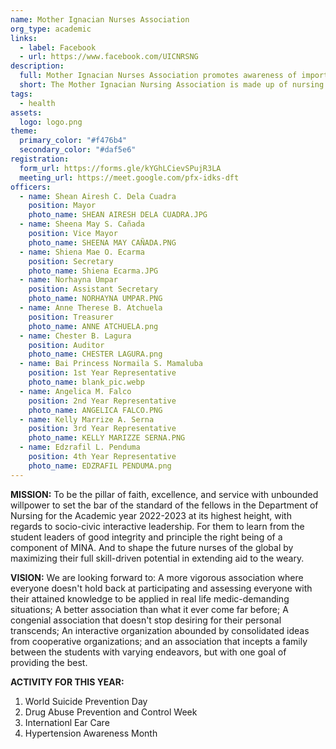 ```yaml
---
name: Mother Ignacian Nurses Association
org_type: academic
links:
  - label: Facebook
  - url: https://www.facebook.com/UICNRSNG
description:
  full: Mother Ignacian Nurses Association promotes awareness of important nursing issues, encourages participation in initiatives aimed at improving community health, and organizes nursing students to have an impact on public policy. The purpose of this support is to provide the student nurse with assistance while she works toward earning a degree in professional nursing. For the objective of teaching the institution and the community that surrounds it about current health concerns by means of a variety of events that are relevant to the profession that are conducted every month.
  short: The Mother Ignacian Nursing Association is made up of nursing majors and others who are just fascinated about the field.
tags:
  - health
assets:
  logo: logo.png
theme:
  primary_color: "#f476b4"
  secondary_color: "#daf5e6"
registration:
  form_url: https://forms.gle/kYGhLCievSPujR3LA
  meeting_url: https://meet.google.com/pfx-idks-dft
officers:
  - name: Shean Airesh C. Dela Cuadra
    position: Mayor
    photo_name: SHEAN AIRESH DELA CUADRA.JPG
  - name: Sheena May S. Cañada
    position: Vice Mayor
    photo_name: SHEENA MAY CAÑADA.PNG
  - name: Shiena Mae O. Ecarma
    position: Secretary
    photo_name: Shiena Ecarma.JPG
  - name: Norhayna Umpar
    position: Assistant Secretary
    photo_name: NORHAYNA UMPAR.PNG
  - name: Anne Therese B. Atchuela
    position: Treasurer
    photo_name: ANNE ATCHUELA.png
  - name: Chester B. Lagura
    position: Auditor
    photo_name: CHESTER LAGURA.png
  - name: Bai Princess Normaila S. Mamaluba
    position: 1st Year Representative
    photo_name: blank_pic.webp
  - name: Angelica M. Falco
    position: 2nd Year Representative
    photo_name: ANGELICA FALCO.PNG
  - name: Kelly Marrize A. Serna
    position: 3rd Year Representative
    photo_name: KELLY MARIZZE SERNA.PNG
  - name: Edzrafil L. Penduma
    position: 4th Year Representative
    photo_name: EDZRAFIL PENDUMA.png
---
```


**MISSION:**
To be the pillar of faith, excellence, and service with unbounded willpower to set the bar of the standard of the fellows in the Department of Nursing for the Academic year 2022-2023 at its highest height, with regards to socio-civic interactive leadership. For them to learn from the student leaders of good integrity and principle the right being of a
component of MINA. And to shape the future nurses of the global by maximizing their full skill-driven potential in extending aid to the weary.

**VISION:**
We are looking forward to:
A more vigorous association where everyone doesn't hold back at participating and assessing everyone with their attained knowledge to be applied in real life
medic-demanding situations; A better association than what it ever come far before; A congenial association that doesn't stop desiring for their personal transcends; An interactive organization abounded by consolidated ideas from cooperative organizations; and an association that incepts a family between the students with varying endeavors, but with one goal of providing the best.

**ACTIVITY FOR THIS YEAR:**

1. World Suicide Prevention Day
2. Drug Abuse Prevention and Control Week
3. Internationl Ear Care
4. Hypertension Awareness Month
